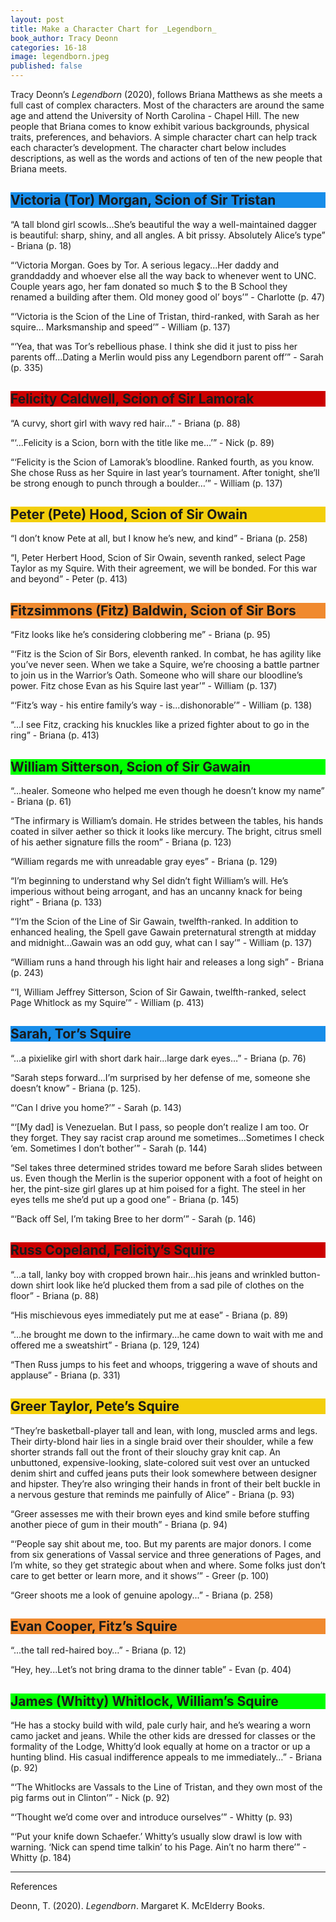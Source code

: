 ```yaml
---
layout: post
title: Make a Character Chart for _Legendborn_
book_author: Tracy Deonn
categories: 16-18
image: legendborn.jpeg
published: false
---
```


Tracy Deonn’s _Legendborn_ (2020), follows Briana Matthews as she meets a full cast of complex characters. Most of the characters are around the same age and attend the University of North Carolina - Chapel Hill. The new people that Briana comes to know exhibit various backgrounds, physical traits, preferences, and behaviors. A simple character chart can help track each character’s development. The character chart below includes descriptions, as well as the words and actions of ten of the new people that Briana meets.


<main id="legendborn-characters">
  <section>
    <h1 style="background-color: #178DE9">Victoria (Tor) Morgan, Scion of Sir Tristan</h1>
    <p>“A tall blond girl scowls...She’s beautiful the way a well-maintained dagger is beautiful: sharp, shiny, and all angles. A bit prissy. Absolutely Alice’s type” - Briana (p. 18)</p>
    <p>“‘Victoria Morgan. Goes by Tor. A serious legacy...Her daddy and granddaddy and whoever else all the way back to whenever went to UNC. Couple years ago, her fam donated so much $ to the B School they renamed a building after them. Old money good ol’ boys’” - Charlotte (p. 47)</p>
    <p>“‘Victoria is the Scion of the Line of Tristan, third-ranked, with Sarah as her squire... Marksmanship and speed’” - William (p. 137)</p>
    <p>“‘Yea, that was Tor’s rebellious phase. I think she did it just to piss her parents off...Dating a Merlin would piss any Legendborn parent off’” - Sarah (p. 335)</p>
  </section>

  <section>
    <h1 style="background-color: #CC0000">Felicity Caldwell, Scion of Sir Lamorak</h1>
    <p>“A curvy, short girl with wavy red hair…” - Briana (p. 88)</p>
    <p>“‘...Felicity is a Scion, born with the title like me…’” - Nick (p. 89)</p>
    <p>“‘Felicity is the Scion of Lamorak’s bloodline. Ranked fourth, as you know. She chose Russ as her Squire in last year’s tournament. After tonight, she’ll be strong enough to punch through a boulder…’” - William (p. 137)</p>
  </section>

  <section>
    <h1 style="background-color: #F3CF0C">Peter (Pete) Hood, Scion of Sir Owain</h1>
    <p>“I don’t know Pete at all, but I know he’s new, and kind” - Briana (p. 258)</p>
    <p>“I, Peter Herbert Hood, Scion of Sir Owain, seventh ranked, select Page Taylor as my Squire. With their agreement, we will be bonded. For this war and beyond” - Peter (p. 413)</p>
  </section>

  <section>
    <h1 style="background-color: #F08A2F">Fitzsimmons (Fitz) Baldwin, Scion of Sir Bors</h1>
    <p>“Fitz looks like he’s considering clobbering me” - Briana (p. 95)</p>
    <p>“‘Fitz is the Scion of Sir Bors, eleventh ranked. In combat, he has agility like you’ve never seen. When we take a Squire, we’re choosing a battle partner to join us in the Warrior’s Oath. Someone who will share our bloodline’s power. Fitz chose Evan as his Squire last year’” - William (p. 137)</p>
    <p>“‘Fitz’s way - his entire family’s way - is...dishonorable’” - William (p. 138)</p>
    <p>“...I see Fitz, cracking his knuckles like a prized fighter about to go in the ring” - Briana (p. 413)</p>
  </section>

  <section>
    <h1 style="background-color: #00FF00">William Sitterson, Scion of Sir Gawain</h1>
    <p>“...healer. Someone who helped me even though he doesn’t know my name” - Briana (p. 61)</p>
    <p>“The infirmary is William’s domain. He strides between the tables, his hands coated in silver aether so thick it looks like mercury. The bright, citrus smell of his aether signature fills the room” - Briana (p. 123)</p>
    <p>“William regards me with unreadable gray eyes” - Briana (p. 129)</p>
    <p>“I’m beginning to understand why Sel didn’t fight William’s will. He’s imperious without being arrogant, and has an uncanny knack for being right” - Briana (p. 133)</p>
    <p>“‘I’m the Scion of the Line of Sir Gawain, twelfth-ranked. In addition to enhanced healing, the Spell gave Gawain preternatural strength at midday and midnight...Gawain was an odd guy, what can I say’” - William (p. 137)</p>
    <p>“William runs a hand through his light hair and releases a long sigh” - Briana (p. 243)</p>
    <p>“‘I, William Jeffrey Sitterson, Scion of Sir Gawain, twelfth-ranked, select Page Whitlock as my Squire’” - William (p. 413)</p>
  </section>

  <section>
    <h1 style="background-color: #178DE9;">Sarah, Tor’s Squire</h1>
    <p>“...a pixielike girl with short dark hair...large dark eyes…” - Briana (p. 76)</p>
    <p>“Sarah steps forward...I’m surprised by her defense of me, someone she doesn’t know” - Briana (p. 125).</p>
    <p>“‘Can I drive you home?’” - Sarah (p. 143)</p>
    <p>“‘[My dad] is Venezuelan. But I pass, so people don’t realize I am too. Or they forget. They say racist crap around me sometimes...Sometimes I check ‘em. Sometimes I don’t bother’” - Sarah (p. 144)</p>
    <p>“Sel takes three determined strides toward me before Sarah slides between us. Even though the Merlin is the superior opponent with a foot of height on her, the pint-size girl glares up at him poised for a fight. The steel in her eyes tells me she’d put up a good one” - Briana (p. 145)</p>
    <p>“‘Back off Sel, I’m taking Bree to her dorm’” - Sarah (p. 146)</p>
  </section>

  <section>
    <h1 style="background-color: #CC0000">Russ Copeland, Felicity’s Squire</h1>
    <p>“...a tall, lanky boy with cropped brown hair...his jeans and wrinkled button-down shirt look like he’d plucked them from a sad pile of clothes on the floor” - Briana (p. 88)</p>
    <p>“His mischievous eyes immediately put me at ease” - Briana (p. 89)</p>
    <p>“...he brought me down to the infirmary...he came down to wait with me and offered me a sweatshirt” - Briana (p. 129, 124)</p>
    <p>“Then Russ jumps to his feet and whoops, triggering a wave of shouts and applause” - Briana (p. 331)</p>
  </section>

  <section>
    <h1 style="background-color: #F3CF0C">Greer Taylor, Pete’s Squire</h1>
    <p>“They’re basketball-player tall and lean, with long, muscled arms and legs. Their dirty-blond hair lies in a single braid over their shoulder, while a few shorter strands fall out the front of their slouchy gray knit cap. An unbuttoned, expensive-looking, slate-colored suit vest over an untucked denim shirt and cuffed jeans puts their look somewhere between designer and hipster. They’re also wringing their hands in front of their belt buckle in a nervous gesture that reminds me painfully of Alice” - Briana (p. 93)</p>
    <p>“Greer assesses me with their brown eyes and kind smile before stuffing another piece of gum in their mouth” - Briana (p. 94)</p>
    <p>“‘People say shit about me, too. But my parents are major donors. I come from six generations of Vassal service and three generations of Pages, and I’m white, so they get strategic about when and where. Some folks just don’t care to get better or learn more, and it shows’” - Greer (p. 100)</p>
    <p>“Greer shoots me a look of genuine apology...” - Briana (p. 258)</p>
  </section>

  <section>
    <h1 style="background-color: #F08A2F">Evan Cooper, Fitz’s Squire</h1>
    <p>“...the tall red-haired boy…” - Briana (p. 12)</p>
    <p>“Hey, hey...Let’s not bring drama to the dinner table” - Evan (p. 404)</p>
  </section>

  <section>
    <h1 style="background-color: #00FF00">James (Whitty) Whitlock, William’s Squire</h1>
    <p>“He has a stocky build with wild, pale curly hair, and he’s wearing a worn camo jacket and jeans. While the other kids are dressed for classes or the formality of the Lodge, Whitty’d look equally at home on a tractor or up a hunting blind. His casual indifference appeals to me immediately…” - Briana (p. 92)</p>
    <p>“‘The Whitlocks are Vassals to the Line of Tristan, and they own most of the pig farms out in Clinton’” - Nick (p. 92)</p>
    <p>“‘Thought we’d come over and introduce ourselves’” - Whitty (p. 93)</p>
    <p>“‘Put your knife down Schaefer.’ Whitty’s usually slow drawl is low with warning. ‘Nick can spend time talkin’ to his Page. Ain’t no harm there’” - Whitty (p. 184)</p>
  </section>
</main>

---
References

Deonn, T. (2020). _Legendborn_. Margaret K. McElderry Books.
